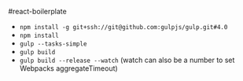 #react-boilerplate

- `npm install -g git+ssh://git@github.com:gulpjs/gulp.git#4.0`
- `npm install`
- `gulp --tasks-simple`
- `gulp build`
- `gulp build --release --watch` (watch can also be a number to set Webpacks aggregateTimeout)